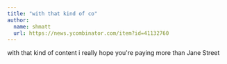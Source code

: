 ```yaml
---
title: "with that kind of co"
author:
  name: shmatt
  url: https://news.ycombinator.com/item?id=41132760
---
```

with that kind of content i really hope you&#x27;re paying more than Jane Street
